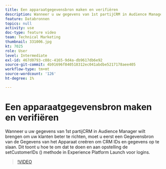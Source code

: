 ```yaml
---
title: Een apparaatgegevensbron maken en verifiëren
description: Wanneer u uw gegevens van 1st partijCRM in Audience Manager wilt brengen om uw klanten beter te richten, moet u eerst een Gegevensbron van de Gegevens van het Apparaat creëren om CRM IDs en gegevens op te slaan. Dit toont u hoe te om dat te doen en aan opstelling de setCustomerIDs () methode in Lancering voor logins.
feature: Databronnen
topics: null
activity: use
doc-type: feature video
team: Technical Marketing
thumbnail: 331006.jpg
kt: 7025
role: User
level: Intermediate
exl-id: 467d0793-c08c-4165-9d4a-db9617db6e92
source-git-commit: 4b91696f840518312ec041abdbe5217178aee405
workflow-type: tm+mt
source-wordcount: '126'
ht-degree: 1%

---
```


# Een apparaatgegevensbron maken en verifiëren

Wanneer u uw gegevens van 1st partijCRM in Audience Manager wilt brengen om uw klanten beter te richten, moet u eerst een Gegevensbron van de Gegevens van het Apparaat creëren om CRM IDs en gegevens op te slaan. Dit toont u hoe te om dat te doen en aan opstelling de setCustomerIDs () methode in Experience Platform Launch voor logins.

>[!VIDEO](https://video.tv.adobe.com/v/331006/?quality=12&learn=on)
